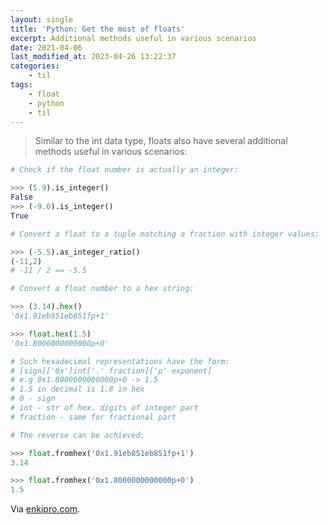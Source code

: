```yaml
---
layout: single
title: 'Python: Get the most of floats'
excerpt: Additional methods useful in various scenarios
date: 2021-04-06
last_modified_at: 2023-04-26 13:22:37
categories:
    - til
tags:
    - float
    - python
    - til
---
```


> Similar to the int data type, floats also have several additional methods useful in various scenarios:

```python
# Check if the float number is actually an integer:

>>> (5.9).is_integer()
False
>>> (-9.0).is_integer()
True

# Convert a float to a tuple matching a fraction with integer values:

>>> (-5.5).as_integer_ratio()
(-11,2)
# -11 / 2 == -5.5

# Convert a float number to a hex string:

>>> (3.14).hex()
'0x1.91eb851eb851fp+1'

>>> float.hex(1.5)
'0x1.8000000000000p+0'

# Such hexadecimal representations have the form:
# [sign]['0x']int['.' fraction]['p' exponent]
# e.g 0x1.8000000000000p+0 -> 1.5
# 1.5 in decimal is 1.8 in hex
# 0 - sign
# int - str of hex. digits of integer part
# fraction - same for fractional part

# The reverse can be achieved:

>>> float.fromhex('0x1.91eb851eb851fp+1')
3.14

>>> float.fromhex('0x1.8000000000000p+0')
1.5
```

Via [enkipro.com](https://app.enkipro.com/public/insight/56c49bcfb6162b08008eeb0b).
